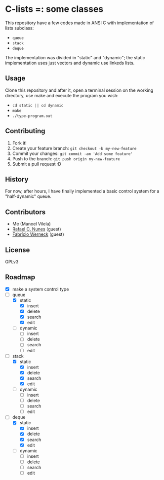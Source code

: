 # C-lists =: some classes 

This repository have a few codes made in ANSI C with implementation of lists subclass:
  * `queue`
  * `stack`
  * `deque`

The implementation was divided in "static" and "dynamic"; the static implementation uses just vectors and dynamic use linkeds lists.

## Usage

Clone this repository and after it, open a terminal session on the working directory, use make and execute the program you wish:
  
  * `cd static || cd dynamic`
  * `make`
  * `./type-program.out`

## Contributing

1. Fork it!
2. Create your feature branch: `git checkout -b my-new-feature`
3. Commit your changes: `git commit -am 'Add some feature'`
4. Push to the branch: `git push origin my-new-feature`
5. Submit a pull request :D

## History

For now, after hours, I have finally implemented a basic control system for a "half-dynamic" queue.

## Contributors
  * Me (Manoel Vilela)
  * [Rafael C. Nunes](https://github.com/rafaelcn) (guest)
  * [Fabrício Werneck](https://github.com/Fawers) (guest)

## License

GPLv3

## Roadmap
  - [X] make a system control type
  - [ ] queue
    - [X] static
      - [X] insert
      - [X] delete
      - [X] search
      - [X] edit
    - [ ] dynamic
      - [ ] insert
      - [ ] delete
      - [ ] search
      - [ ] edit
  - [ ] stack
    - [X] static
      - [X] insert
      - [X] delete
      - [X] search
      - [X] edit
    - [ ] dynamic
      - [ ] insert
      - [ ] delete
      - [ ] search
      - [ ] edit
  - [ ] deque
    - [X] static
      - [X] insert
      - [X] delete
      - [X] search
      - [X] edit
    - [ ] dynamic
      - [ ] insert
      - [ ] delete
      - [ ] search
      - [ ] edit
